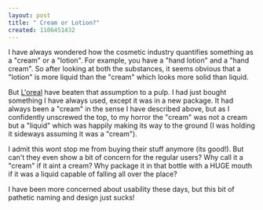 ```yaml
--- 
layout: post
title: " Cream or Lotion?"
created: 1106451432
---
```

I have always wondered how the cosmetic industry quantifies something as a "cream" or a "lotion". For example, you have a "hand lotion" and a "hand cream". So after looking at both the substances, it seems obvious that a "lotion" is more liquid than the "cream" which looks more solid than liquid. 

But <a href="http://www.lorealparis.com/">L'oreal</a> have beaten that assumption to a pulp. I had just bought something I have always used, except it was in a new package. It had always been a "cream" in the sense I have described above, but as I confidently unscrewed the top, to my horror the "cream" was not a cream but a "liquid" which was happily making its way to the ground (I was holding it sideways  assuming it was a "cream"). 

I admit this wont stop me from buying their stuff anymore (its good!). But  can't they even show a bit of concern for the regular users? Why call it a "cream" if it aint a cream? Why package it in that bottle with a HUGE mouth if it was a liquid capable of falling all over the place?

I have been more concerned about usability these days, but this bit of pathetic naming and design just sucks!
